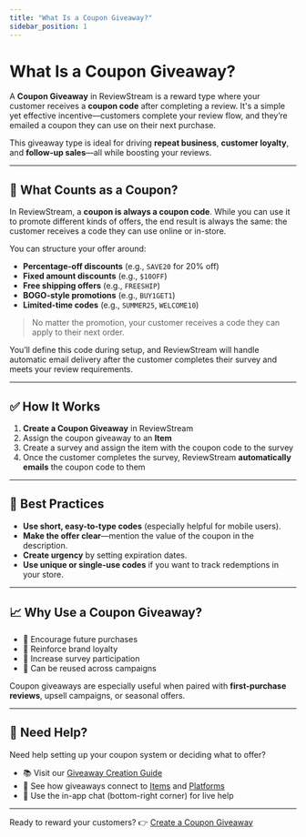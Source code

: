 ```yaml
---
title: "What Is a Coupon Giveaway?"
sidebar_position: 1
---
```


# What Is a Coupon Giveaway?

A **Coupon Giveaway** in ReviewStream is a reward type where your customer receives a **coupon code** after completing a review. It's a simple yet effective incentive—customers complete your review flow, and they’re emailed a coupon they can use on their next purchase.

This giveaway type is ideal for driving **repeat business**, **customer loyalty**, and **follow-up sales**—all while boosting your reviews.

---

## 🧾 What Counts as a Coupon?

In ReviewStream, a **coupon is always a coupon code**. While you can use it to promote different kinds of offers, the end result is always the same: the customer receives a code they can use online or in-store.

You can structure your offer around:

-   **Percentage-off discounts** (e.g., `SAVE20` for 20% off)
-   **Fixed amount discounts** (e.g., `$10OFF`)
-   **Free shipping offers** (e.g., `FREESHIP`)
-   **BOGO-style promotions** (e.g., `BUY1GET1`)
-   **Limited-time codes** (e.g., `SUMMER25`, `WELCOME10`)

> No matter the promotion, your customer receives a code they can apply to their next order.

You’ll define this code during setup, and ReviewStream will handle automatic email delivery after the customer completes their survey and meets your review requirements.

---

## ✅ How It Works

1. **Create a Coupon Giveaway** in ReviewStream
2. Assign the coupon giveaway to an **Item**
3. Create a survey and assign the item with the coupon code to the survey
4. Once the customer completes the survey, ReviewStream **automatically emails** the coupon code to them

---

## 🔁 Best Practices

-   **Use short, easy-to-type codes** (especially helpful for mobile users).
-   **Make the offer clear**—mention the value of the coupon in the description.
-   **Create urgency** by setting expiration dates.
-   **Use unique or single-use codes** if you want to track redemptions in your store.

---

## 📈 Why Use a Coupon Giveaway?

-   💸 Encourage future purchases
-   🧠 Reinforce brand loyalty
-   📝 Increase survey participation
-   🔁 Can be reused across campaigns

Coupon giveaways are especially useful when paired with **first-purchase reviews**, upsell campaigns, or seasonal offers.

---

## 🙋 Need Help?

Need help setting up your coupon system or deciding what to offer?

-   📚 Visit our [Giveaway Creation Guide](./create)
-   🧩 See how giveaways connect to [Items](../items/what) and [Platforms](../platforms/what)
-   💬 Use the in-app chat (bottom-right corner) for live help

---

Ready to reward your customers? 👉 [Create a Coupon Giveaway](./create)
